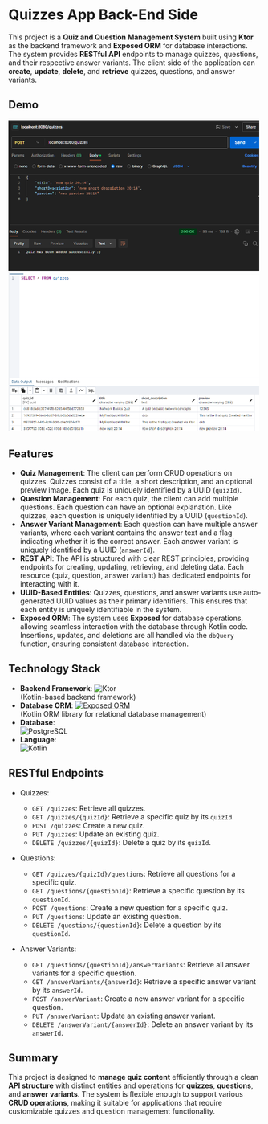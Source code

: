 # Quizzes App Back-End Side

This project is a **Quiz and Question Management System** built using **Ktor** as the backend framework and **Exposed ORM** for database interactions. The system provides **RESTful API** endpoints to manage quizzes, questions, and their respective answer variants. The client side of the application can **create**, **update**, **delete**, and **retrieve** quizzes, questions, and answer variants.

## Demo

<div>
  <img src="./readmeSources/postmanExample2.png" alt="Quiz creation with POSTMAN" width="500"/>
  <img src="./readmeSources/postmanExample1.png" alt="postgres result" width="500"/>
</div>



## Features

- **Quiz Management**: The client can perform CRUD operations on quizzes. Quizzes consist of a title, a short description, and an optional preview image. Each quiz is uniquely identified by a UUID (`quizId`).
- **Question Management**: For each quiz, the client can add multiple questions. Each question can have an optional explanation. Like quizzes, each question is uniquely identified by a UUID (`questionId`).
- **Answer Variant Management**: Each question can have multiple answer variants, where each variant contains the answer text and a flag indicating whether it is the correct answer. Each answer variant is uniquely identified by a UUID (`answerId`).
- **REST API**: The API is structured with clear REST principles, providing endpoints for creating, updating, retrieving, and deleting data. Each resource (quiz, question, answer variant) has dedicated endpoints for interacting with it.
- **UUID-Based Entities**: Quizzes, questions, and answer variants use auto-generated UUID values as their primary identifiers. This ensures that each entity is uniquely identifiable in the system.
- **Exposed ORM**: The system uses **Exposed** for database operations, allowing seamless interaction with the database through Kotlin code. Insertions, updates, and deletions are all handled via the `dbQuery` function, ensuring consistent database interaction.

## Technology Stack

- **Backend Framework**: ![Ktor](https://img.shields.io/badge/ktor-%232B6CB0.svg?style=for-the-badge&logo=ktor&logoColor=white)<br> 
(Kotlin-based backend framework)
- **Database ORM**: [![Exposed ORM](https://img.shields.io/badge/Exposed-ORM-42A5F5?style=for-the-badge&logo=kotlin&logoColor=white)](https://github.com/JetBrains/Exposed) <br> 
(Kotlin ORM library for relational database management)
- **Database**:  <br>
![PostgreSQL](https://img.shields.io/badge/postgres-%23316192.svg?style=for-the-badge&logo=postgresql&logoColor=white)
- **Language**: <br>
![Kotlin](https://img.shields.io/badge/kotlin-%237F52FF.svg?style=for-the-badge&logo=kotlin&logoColor=white)

## RESTful Endpoints

- Quizzes:
  - `GET /quizzes`: Retrieve all quizzes.
  - `GET /quizzes/{quizId}`: Retrieve a specific quiz by its `quizId`.
  - `POST /quizzes`: Create a new quiz.
  - `PUT /quizzes`: Update an existing quiz.
  - `DELETE /quizzes/{quizId}`: Delete a quiz by its `quizId`.

- Questions:
  - `GET /quizzes/{quizId}/questions`: Retrieve all questions for a specific quiz.
  - `GET /questions/{questionId}`: Retrieve a specific question by its `questionId`.
  - `POST /questions`: Create a new question for a specific quiz.
  - `PUT /questions`: Update an existing question.
  - `DELETE /questions/{questionId}`: Delete a question by its `questionId`.

- Answer Variants:
  - `GET /questions/{questionId}/answerVariants`: Retrieve all answer variants for a specific question.
  - `GET /answerVariants/{answerId}`: Retrieve a specific answer variant by its `answerId`.
  - `POST /answerVariant`: Create a new answer variant for a specific question.
  - `PUT /answerVariant`: Update an existing answer variant.
  - `DELETE /answerVariant/{answerId}`: Delete an answer variant by its `answerId`.

## Summary

This project is designed to **manage quiz content** efficiently through a clean **API structure** with distinct entities and operations for **quizzes**, **questions**, and **answer variants**. The system is flexible enough to support various **CRUD operations**, making it suitable for applications that require customizable quizzes and question management functionality.
